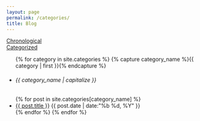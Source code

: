```yaml
---
layout: page
permalink: /categories/
title: Blog
---
```


<div class="row">
  <div class="col-sm-1">
    <a class="badge badge-light" href="/blog/">Chronological</a>
  </div>
  <div class="col-sm-1">
    <a class="badge badge-dark" href="#">Categorized</a>
  </div>
</div>

<ul class="list-group">
  {% for category in site.categories %}
    {% capture category_name %}{{ category | first }}{% endcapture %}
    <div id="#{{ category_name | slugize }}"></div>
    <div class="dropdown-divider"></div>
    <li class="list-group-item list-group-item-secondary"><h6>{{ category_name | capitalize }}</h6></li>
    <a name="{{ category_name | slugize }}"></a>
    {% for post in site.categories[category_name] %}
      <li class="list-group-item list-group-item-action">
        <a href="{{ site.baseurl }}{{ post.url }}" title="{{ post.title }}">{{ post.title }}</a>
        <time class="fa-pull-right" datetime="{{ post.date | date:"%Y-%m-%d" }}">{{ post.date | date:"%b %d, %Y" }}</time>
      </li>
    {% endfor %}
  {% endfor %}
</ul>
